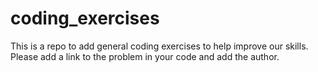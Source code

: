 # coding_exercises
This is a repo to add general coding exercises to help improve our skills. Please add a link to the problem in your code and add the author.
